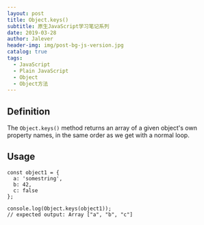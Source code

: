 ```yaml
---
layout: post
title: Object.keys()
subtitle: 原生JavaScript学习笔记系列
date: 2019-03-28
author: Jalever
header-img: img/post-bg-js-version.jpg
catalog: true
tags:
  - JavaScript
  - Plain JavaScript
  - Object
  - Object方法
---
```


## Definition
The `Object.keys()` method returns an array of a given object's own property names, in the same order as we get with a normal loop.

## Usage
```
const object1 = {
  a: 'somestring',
  b: 42,
  c: false
};

console.log(Object.keys(object1));
// expected output: Array ["a", "b", "c"]
```